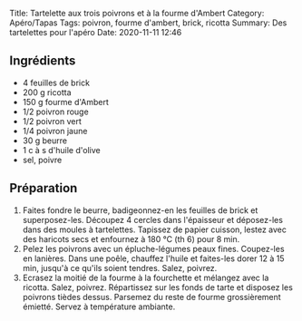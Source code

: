 Title: Tartelette aux trois poivrons et à la fourme d'Ambert
Category: Apéro/Tapas
Tags: poivron, fourme d'ambert, brick, ricotta
Summary: Des tartelettes pour l'apéro
Date: 2020-11-11 12:46

## Ingrédients
- 4 feuilles de brick
- 200 g ricotta
- 150 g fourme d'Ambert
- 1/2 poivron rouge
- 1/2 poivron vert
- 1/4 poivron jaune
- 30 g beurre
- 1 c à s d'huile d'olive
- sel, poivre

## Préparation
1. Faites fondre le beurre, badigeonnez-en les feuilles de brick et superposez-les. Découpez 4 cercles dans l'épaisseur et déposez-les dans des moules à tartelettes. Tapissez de papier cuisson, lestez avec des haricots secs et enfournez à 180 °C (th 6) pour 8 min.
2. Pelez les poivrons avec un épluche-légumes peaux fines. Coupez-les en lanières. Dans une poêle, chauffez l'huile et faites-les dorer 12 à 15 min, jusqu'à ce qu'ils soient tendres. Salez, poivrez.
3. Ecrasez la moitié de la fourme à la fourchette et mélangez avec la ricotta. Salez, poivrez. Répartissez sur les fonds de tarte et disposez les poivrons tièdes dessus. Parsemez du reste de fourme grossièrement émietté. Servez à température ambiante.

